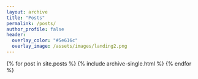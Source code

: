 ```yaml
---
layout: archive
title: "Posts"
permalink: /posts/
author_profile: false
header:
  overlay_color: "#5e616c"
  overlay_image: /assets/images/landing2.png
---
```


{% for post in site.posts %}
  {% include archive-single.html %}
{% endfor %}
